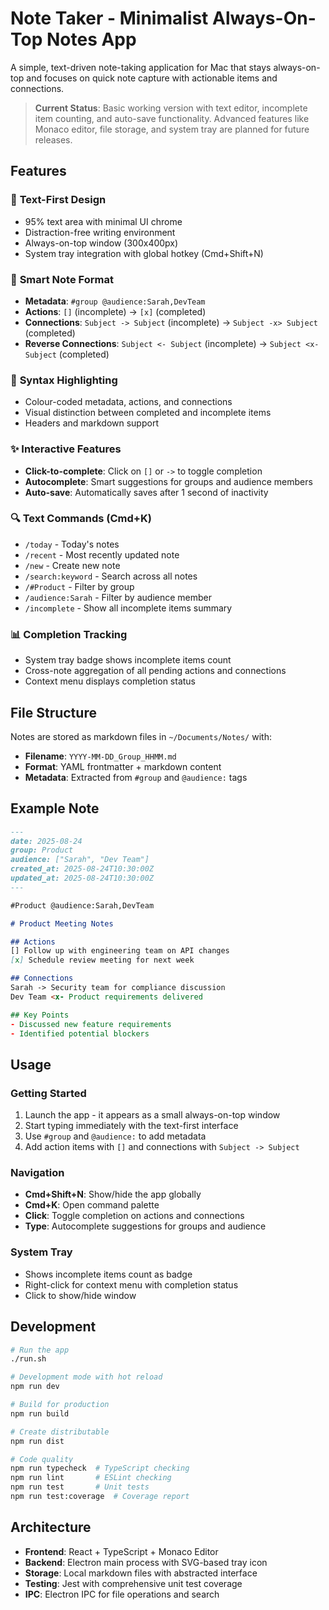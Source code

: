 # Note Taker - Minimalist Always-On-Top Notes App

A simple, text-driven note-taking application for Mac that stays always-on-top and focuses on quick note capture with actionable items and connections.

> **Current Status**: Basic working version with text editor, incomplete item counting, and auto-save functionality. Advanced features like Monaco editor, file storage, and system tray are planned for future releases.

## Features

### 🎯 **Text-First Design**
- 95% text area with minimal UI chrome
- Distraction-free writing environment
- Always-on-top window (300x400px)
- System tray integration with global hotkey (Cmd+Shift+N)

### 📝 **Smart Note Format**
- **Metadata**: `#group @audience:Sarah,DevTeam`
- **Actions**: `[]` (incomplete) → `[x]` (completed)
- **Connections**: `Subject -> Subject` (incomplete) → `Subject -x> Subject` (completed)
- **Reverse Connections**: `Subject <- Subject` (incomplete) → `Subject <x- Subject` (completed)

### 🎨 **Syntax Highlighting**
- Colour-coded metadata, actions, and connections
- Visual distinction between completed and incomplete items
- Headers and markdown support

### ✨ **Interactive Features**
- **Click-to-complete**: Click on `[]` or `->` to toggle completion
- **Autocomplete**: Smart suggestions for groups and audience members
- **Auto-save**: Automatically saves after 1 second of inactivity

### 🔍 **Text Commands** (Cmd+K)
- `/today` - Today's notes
- `/recent` - Most recently updated note
- `/new` - Create new note
- `/search:keyword` - Search across all notes
- `/#Product` - Filter by group
- `/audience:Sarah` - Filter by audience member
- `/incomplete` - Show all incomplete items summary

### 📊 **Completion Tracking**
- System tray badge shows incomplete items count
- Cross-note aggregation of all pending actions and connections
- Context menu displays completion status

## File Structure

Notes are stored as markdown files in `~/Documents/Notes/` with:
- **Filename**: `YYYY-MM-DD_Group_HHMM.md`
- **Format**: YAML frontmatter + markdown content
- **Metadata**: Extracted from `#group` and `@audience:` tags

## Example Note

```markdown
---
date: 2025-08-24
group: Product
audience: ["Sarah", "Dev Team"]
created_at: 2025-08-24T10:30:00Z
updated_at: 2025-08-24T10:30:00Z
---

#Product @audience:Sarah,DevTeam

# Product Meeting Notes

## Actions
[] Follow up with engineering team on API changes
[x] Schedule review meeting for next week

## Connections
Sarah -> Security team for compliance discussion
Dev Team <x- Product requirements delivered

## Key Points
- Discussed new feature requirements
- Identified potential blockers
```

## Usage

### Getting Started
1. Launch the app - it appears as a small always-on-top window
2. Start typing immediately with the text-first interface
3. Use `#group` and `@audience:` to add metadata
4. Add action items with `[]` and connections with `Subject -> Subject`

### Navigation
- **Cmd+Shift+N**: Show/hide the app globally
- **Cmd+K**: Open command palette
- **Click**: Toggle completion on actions and connections
- **Type**: Autocomplete suggestions for groups and audience

### System Tray
- Shows incomplete items count as badge
- Right-click for context menu with completion status
- Click to show/hide window

## Development

```bash
# Run the app
./run.sh

# Development mode with hot reload
npm run dev        

# Build for production
npm run build      

# Create distributable
npm run dist

# Code quality
npm run typecheck  # TypeScript checking
npm run lint       # ESLint checking
npm run test       # Unit tests
npm run test:coverage  # Coverage report
```

## Architecture

- **Frontend**: React + TypeScript + Monaco Editor
- **Backend**: Electron main process with SVG-based tray icon
- **Storage**: Local markdown files with abstracted interface
- **Testing**: Jest with comprehensive unit test coverage
- **IPC**: Electron IPC for file operations and search